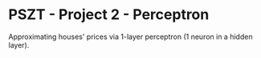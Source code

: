 # PSZT - Project 2 - Perceptron

 Approximating houses' prices via 1-layer perceptron (1 neuron in a hidden layer).
